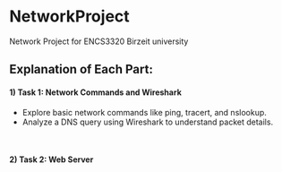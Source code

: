 # NetworkProject
Network Project for ENCS3320 Birzeit university

## Explanation of Each Part: 

#### 1) Task 1: Network Commands and Wireshark
- Explore basic network commands like ping, tracert, and nslookup.
- Analyze a DNS query using Wireshark to understand packet details.
<br>

#### 2) Task 2: Web Server

 
 
